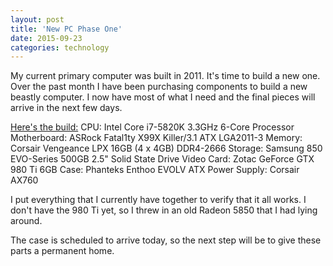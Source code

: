 ```yaml
---
layout: post
title: 'New PC Phase One'
date: 2015-09-23
categories: technology
---
```


My current primary computer was built in 2011. It's time to build a new one.
Over the past month I have been purchasing components to build a new beastly
computer. I now have most of what I need and the final pieces will arrive in
the next few days.

[Here's the build:](http://pcpartpicker.com/user/deedoubledub/saved/WJFhP6)
CPU: Intel Core i7-5820K 3.3GHz 6-Core Processor
Motherboard: ASRock Fatal1ty X99X Killer/3.1 ATX LGA2011-3
Memory: Corsair Vengeance LPX 16GB (4 x 4GB) DDR4-2666
Storage: Samsung 850 EVO-Series 500GB 2.5" Solid State Drive
Video Card: Zotac GeForce GTX 980 Ti 6GB
Case: Phanteks Enthoo EVOLV ATX
Power Supply: Corsair AX760

I put everything that I currently have together to verify that it all works.
I don't have the 980 Ti yet, so I threw in an old Radeon 5850 that I had
lying around.

The case is scheduled to arrive today, so the next step will be to give
these parts a permanent home.
